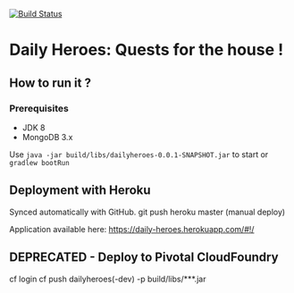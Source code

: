 [![Build Status](https://travis-ci.org/sahbi-ktifa/dailyheroes.svg?branch=develop)](https://travis-ci.org/sahbi-ktifa/dailyheroes)

# Daily Heroes: Quests for the house !

## How to run it ?

### Prerequisites
* JDK 8
* MongoDB 3.x

Use `java -jar build/libs/dailyheroes-0.0.1-SNAPSHOT.jar` to start or `gradlew bootRun`

## Deployment with Heroku

Synced automatically with GitHub.
git push heroku master (manual deploy)

Application available here: https://daily-heroes.herokuapp.com/#!/

## DEPRECATED - Deploy to Pivotal CloudFoundry

cf login
cf push dailyheroes(-dev) -p build/libs/***.jar
